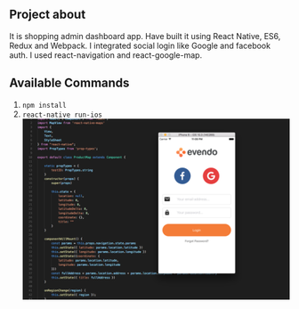 ## Project about

It is shopping admin dashboard app.
Have built it using React Native, ES6, Redux and Webpack.
I integrated social login like Google and facebook auth.
I used react-navigation and react-google-map.

## Available Commands

1. `npm install`
2. `react-native run-ios`
![alt text](https://github.com/blue-sky0909/evendo/blob/master/src/assets/images/dashboard.png)
